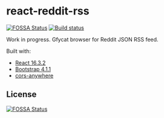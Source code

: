 # react-reddit-rss

[![FOSSA Status](https://app.fossa.io/api/projects/git%2Bgithub.com%2Faltbdoor%2Freact-reddit-rss.svg?type=shield)](https://app.fossa.io/projects/git%2Bgithub.com%2Faltbdoor%2Freact-reddit-rss?ref=badge_shield)
[![Build status](https://ci.appveyor.com/api/projects/status/k6q6j6cjfkvrlbm9?svg=true)](https://ci.appveyor.com/project/altbdoor/react-reddit-rss)

Work in progress. Gfycat browser for Reddit JSON RSS feed.

Built with:
- [React 16.3.2](https://reactjs.org/)
- [Bootstrap 4.1.1](https://getbootstrap.com/)
- [cors-anywhere](https://cors-anywhere.herokuapp.com/)


## License
[![FOSSA Status](https://app.fossa.io/api/projects/git%2Bgithub.com%2Faltbdoor%2Freact-reddit-rss.svg?type=large)](https://app.fossa.io/projects/git%2Bgithub.com%2Faltbdoor%2Freact-reddit-rss?ref=badge_large)
